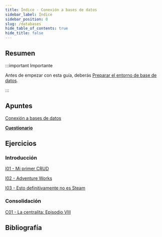 ```yaml
---
title: Índice - Conexión a bases de datos
sidebar_label: Índice
sidebar_position: 0
slug: /databases
hide_table_of_contents: true
hide_title: false
---
```


## Resumen

:::important Importante

Antes de empezar con esta guía, deberás [Preparar el entorno de base de datos](/introduccion/entorno-trabajo.md#entorno-de-base-de-datos).

:::

## Apuntes
[Conexión a bases de datos](./Apuntes/00-conexion-base-de-datos.md)

**[Cuestionario](./Apuntes/cuestionario.md)**

## Ejercicios
### Introducción
[I01 - Mi primer CRUD](./Ejercicios/I01-mi-primer-crud.md)

[I02 - Adventure Works](./Ejercicios/I02-adventure-works.md)

[I03 - Esto definitivamente no es Steam](./Ejercicios/I03-esto-definitivamente-no-es-steam.md)

### Consolidación
[C01 - La centralita: Episodio VIII](./Ejercicios/C01-la-centralita-episodio-VIII.md)

## Bibliografía
